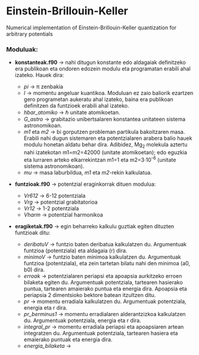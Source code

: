 # Einstein-Brillouin-Keller
Numerical implementation of Einstein-Brillouin-Keller quantization for arbitrary potentials

### Moduluak:
* **konstanteak.f90** &rarr; nahi ditugun konstante edo aldagaiak definitzeko era publikoan eta ondoren edozein modulu eta programatan erabili ahal izateko. Hauek dira:
  * *pi* &rarr; &pi; zenbakia
  * *l* &rarr; momentu angeluar kuantikoa. Moduluan ez zaio baliorik ezartzen gero programetan aukeratu ahal izateko, baina era publikoan definitzen da funtzioek erabili ahal izateko.
  * *hbar_atomiko* &rarr; &#8463; unitate atomikoetan.
  * *G_astro* &rarr; grabitazio unibertsalaren konstantea unitateen sistema astronomikoan.
  * *m1* eta *m2* &rarr; bi gorputzen probleman partikula bakoitzaren masa. Erabili nahi dugun sistemaren eta potentzialaren arabera balio hauek modulu honetan aldatu behar dira. Adibidez, Mg<sub>2</sub> molekula aztertu nahi izatekotan m1=m2=42000 (unitate atomikoetan); edo eguzkia eta lurraren arteko elkarrekintzan m1=1 eta m2=3·10<sup>-6</sup> (unitate sistema astronomikoan).
  * *mu* &rarr; masa laburbildua, *m1* eta *m2*-rekin kalkulatua.

* **funtzioak.f90** &rarr; potentzial eraginkorrak dituen modulua:
  * *Vr612* &rarr; 6-12 potentziala
  * *Vrg* &rarr; potentzial grabitatorioa
  * *Vr12* &rarr; 1-2 potentziala
  * *Vharm* &rarr; potentzial harmonikoa

* **eragiketak.f90** &rarr; egin beharreko kalkulu guztiak egiten dituzten funtzioak ditu:
  * *deribatuV* &rarr; funtzio baten deribatua kalkulatzen du. Argumentuak funtzioa (potentziala) eta aldagaia (r) dira.
  * *minimoV* &rarr; funtzio baten minimoa kalkulatzen du. Argumentuak funtzioa (potentziala), eta zein tartetan bilatu nahi den minimoa (a0, b0) dira.
  * *erroak* &rarr; potentzialaren periapsi eta apoapsia aurkitzeko erroen bilaketa egiten du. Argumentuak potentziala, tartearen hasierako puntua, tartearen amaierako puntua eta energia dira. Apoapsia eta periapsia 2 dimentsioko bektore batean itzultzen ditu.
  * *pr* &rarr; momentu erradiala kalkulatzen du. Argumentuak potentziala, energia eta r dira.
  * *pr_berminus1* &rarr; momentu erradialaren alderantzizkoa kalkulatzen du. Argumentuak potentziala, energia eta r dira.
  * *integral_pr* &rarr; momentu erradiala periapsi eta apoapsiaren artean integratzen du. Argumentuak potentziala, tartearen hasiera eta emaierako puntuak eta energia dira.
  * *energia_bilaketa* &rarr; 



